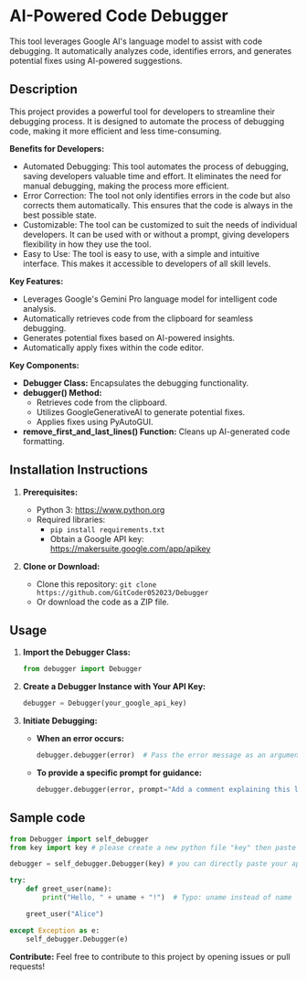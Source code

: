 # AI-Powered Code Debugger

This tool leverages Google AI's language model to assist with code debugging. It automatically analyzes code, identifies errors, and generates potential fixes using AI-powered suggestions.

## Description
This project provides a powerful tool for developers to streamline their debugging process. It is designed to automate the process of debugging code, making it more efficient and less time-consuming.

**Benefits for Developers:**
- Automated Debugging: This tool automates the process of debugging, saving developers valuable time and effort. It eliminates the need for manual debugging, making the process more efficient.
- Error Correction: The tool not only identifies errors in the code but also corrects them automatically. This ensures that the code is always in the best possible state.
- Customizable: The tool can be customized to suit the needs of individual developers. It can be used with or without a prompt, giving developers flexibility in how they use the tool.
- Easy to Use: The tool is easy to use, with a simple and intuitive interface. This makes it accessible to developers of all skill levels.  

**Key Features:**

- Leverages Google's Gemini Pro language model for intelligent code analysis.
- Automatically retrieves code from the clipboard for seamless debugging.
- Generates potential fixes based on AI-powered insights.
- Automatically apply fixes within the code editor.

**Key Components:**

- **Debugger Class:** Encapsulates the debugging functionality.
- **debugger() Method:**
    - Retrieves code from the clipboard.
    - Utilizes GoogleGenerativeAI to generate potential fixes.
    - Applies fixes using PyAutoGUI.
- **remove_first_and_last_lines() Function:** Cleans up AI-generated code formatting.

## Installation Instructions

1. **Prerequisites:**
    - Python 3: https://www.python.org
    - Required libraries:
      - ```pip install requirements.txt```
      - Obtain a Google API key: https://makersuite.google.com/app/apikey

2. **Clone or Download:**
    - Clone this repository: `git clone https://github.com/GitCoder052023/Debugger`
    - Or download the code as a ZIP file.

## Usage

1. **Import the Debugger Class:**
   ```python
   from debugger import Debugger
   ```

2. **Create a Debugger Instance with Your API Key:**
   ```python
   debugger = Debugger(your_google_api_key)
   ```

3. **Initiate Debugging:**
   - **When an error occurs:**
     ```python
     debugger.debugger(error)  # Pass the error message as an argument
     ```
   - **To provide a specific prompt for guidance:**
     ```python
     debugger.debugger(error, prompt="Add a comment explaining this line of code")
     ```

## Sample code
```python
from Debugger import self_debugger
from key import key # please create a new python file "key" then paste your key inside their 

debugger = self_debugger.Debugger(key) # you can directly paste your api key

try:
    def greet_user(name):
        print("Hello, " + uname + "!")  # Typo: uname instead of name

    greet_user("Alice")

except Exception as e:
    self_debugger.Debugger(e)
```


**Contribute:** Feel free to contribute to this project by opening issues or pull requests!
